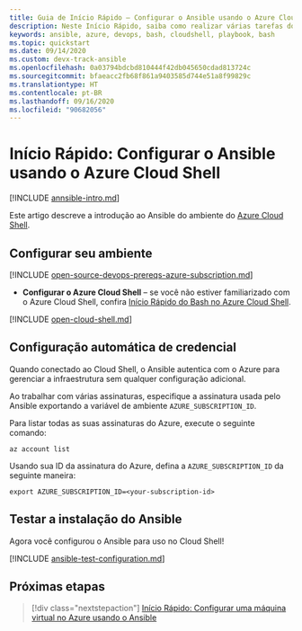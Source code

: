```yaml
---
title: Guia de Início Rápido – Configurar o Ansible usando o Azure Cloud Shell
description: Neste Início Rápido, saiba como realizar várias tarefas do Ansible com o Bash no Azure Cloud Shell
keywords: ansible, azure, devops, bash, cloudshell, playbook, bash
ms.topic: quickstart
ms.date: 09/14/2020
ms.custom: devx-track-ansible
ms.openlocfilehash: 0a03794bdcbd810444f42db045650cdad813724c
ms.sourcegitcommit: bfaeacc2fb68f861a9403585d744e51a8f99829c
ms.translationtype: HT
ms.contentlocale: pt-BR
ms.lasthandoff: 09/16/2020
ms.locfileid: "90682056"
---
```

# <a name="quickstart-configure-ansible-using-azure-cloud-shell"></a>Início Rápido: Configurar o Ansible usando o Azure Cloud Shell

[!INCLUDE [annsible-intro.md](includes/ansible-intro.md)]

Este artigo descreve a introdução ao Ansible do ambiente do [Azure Cloud Shell](/azure/cloud-shell/overview).

## <a name="configure-your-environment"></a>Configurar seu ambiente

[!INCLUDE [open-source-devops-prereqs-azure-subscription.md](../includes/open-source-devops-prereqs-azure-subscription.md)]
- **Configurar o Azure Cloud Shell** – se você não estiver familiarizado com o Azure Cloud Shell, confira [Início Rápido do Bash no Azure Cloud Shell](https://docs.microsoft.com/azure/cloud-shell/quickstart).

[!INCLUDE [open-cloud-shell.md](../includes/open-cloud-shell.md)]

## <a name="automatic-credential-configuration"></a>Configuração automática de credencial

Quando conectado ao Cloud Shell, o Ansible autentica com o Azure para gerenciar a infraestrutura sem qualquer configuração adicional.

Ao trabalhar com várias assinaturas, especifique a assinatura usada pelo Ansible exportando a variável de ambiente `AZURE_SUBSCRIPTION_ID`.

Para listar todas as suas assinaturas do Azure, execute o seguinte comando:

```azurecli-interactive
az account list
```

Usando sua ID da assinatura do Azure, defina a `AZURE_SUBSCRIPTION_ID` da seguinte maneira:

```console
export AZURE_SUBSCRIPTION_ID=<your-subscription-id>
```

## <a name="test-ansible-installation"></a>Testar a instalação do Ansible

Agora você configurou o Ansible para uso no Cloud Shell!

[!INCLUDE [ansible-test-configuration.md](includes/ansible-test-configuration.md)]

## <a name="next-steps"></a>Próximas etapas

> [!div class="nextstepaction"] 
> [Início Rápido: Configurar uma máquina virtual no Azure usando o Ansible](./vm-configure.md)
